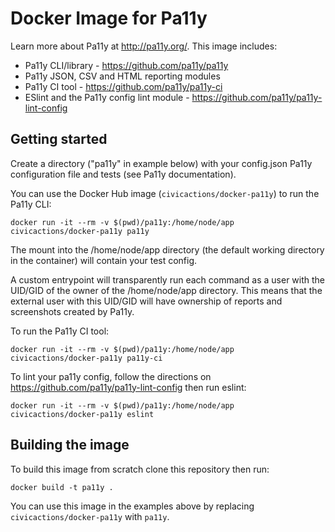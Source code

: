 # Docker Image for Pa11y

Learn more about Pa11y at http://pa11y.org/. This image includes:
 * Pa11y CLI/library - https://github.com/pa11y/pa11y
 * Pa11y JSON, CSV and HTML reporting modules
 * Pa11y CI tool - https://github.com/pa11y/pa11y-ci
 * ESlint and the Pa11y config lint module - https://github.com/pa11y/pa11y-lint-config

## Getting started

Create a directory ("pa11y" in example below) with your config.json Pa11y configuration file and tests (see Pa11y documentation).

You can use the Docker Hub image (`civicactions/docker-pa11y`) to run the Pa11y CLI:
```
docker run -it --rm -v $(pwd)/pa11y:/home/node/app civicactions/docker-pa11y pa11y
```

The mount into the /home/node/app directory (the default working directory in the container) will contain your test config.

A custom entrypoint will transparently run each command as a user with the UID/GID of the owner of the /home/node/app directory. This means that the external user with this UID/GID will have ownership of reports and screenshots created by Pa11y.

To run the Pa11y CI tool:
```
docker run -it --rm -v $(pwd)/pa11y:/home/node/app civicactions/docker-pa11y pa11y-ci
```

To lint your pa11y config, follow the directions on https://github.com/pa11y/pa11y-lint-config then run eslint:
```
docker run -it --rm -v $(pwd)/pa11y:/home/node/app civicactions/docker-pa11y eslint
```

## Building the image

To build this image from scratch clone this repository then run:
```
docker build -t pa11y .
```

You can use this image in the examples above by replacing `civicactions/docker-pa11y` with `pa11y`.
